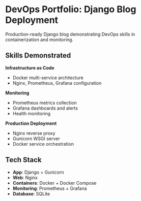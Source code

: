 # DevOps Portfolio: Django Blog Deployment

Production-ready Django blog demonstrating DevOps skills in containerization and monitoring.

## Skills Demonstrated

**Infrastructure as Code**
- Docker multi-service architecture
- Nginx, Prometheus, Grafana configuration

**Monitoring**
- Prometheus metrics collection
- Grafana dashboards and alerts
- Health monitoring

**Production Deployment**
- Nginx reverse proxy
- Gunicorn WSGI server
- Docker service orchestration

## Tech Stack

- **App**: Django + Gunicorn
- **Web**: Nginx
- **Containers**: Docker + Docker Compose
- **Monitoring**: Prometheus + Grafana
- **Database**: SQLite
